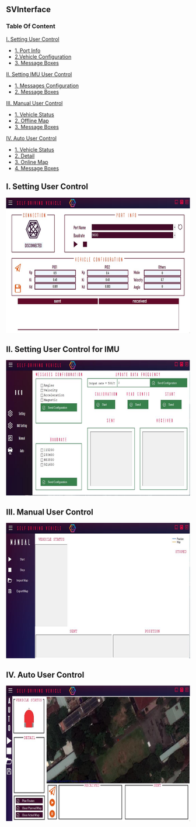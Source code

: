 ## SVInterface

### Table Of Content

[I. Setting User Control](#SettingUC)
- [1. Port Info](#PortInfo)
- [2.Vehicle Configuration](#VehicleConfiguration)
- [3. Message Boxes](#MessageSettingBoxes)

[II. Setting IMU User Control](#SettingIMUUC)
- [1. Messages Configuration](#MessIMUConfig)
- [2. Message Boxes](#MessageIMUBoxes)

[III. Manual User Control](#ManualUC)
- [1. Vehicle Status](#VehicleStatus)
- [2. Offline Map](#OfflineMap)
- [3. Message Boxes](#MessageManualBoxes)

[IV. Auto User Control](#AutoUC)
- [1. Vehicle Status](#VehicleStatusAuto)
- [2. Detail](#Detail)
- [3. Online Map](#OnlineMap)
- [4. Message Boxes](#MessAutoBoxes)

<a name="SettingUC"></a>
## I. Setting User Control

<p align="center">
  <img src="Images/SettingUC.JPG" width="700" height="370">
</p>

<a name="SettingIMUUC"></a>
## II. Setting User Control for IMU

<p align="center">
  <img src="Images/SettingIMUUC.JPG" width="700" height="370">
</p>

<a name="ManualUC"></a>
## III. Manual User Control

<p align="center">
  <img src="Images/ManualUC.JPG" width="700" height="370">
</p>

<a name="AutoUC"></a>
## IV. Auto User Control

<p align="center">
  <img src="Images/AutoUC.JPG" width="700" height="370">
</p>
